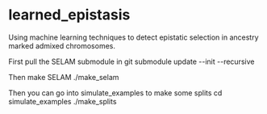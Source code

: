 # learned_epistasis
Using machine learning techniques to detect epistatic selection in ancestry marked admixed chromosomes.


First pull the SELAM submodule in
	git submodule update --init --recursive

Then make SELAM
	./make_selam

Then you can go into simulate_examples to make some splits
	cd simulate_examples
	./make_splits






 
